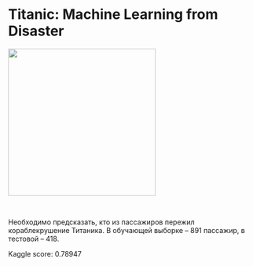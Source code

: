 # Titanic: Machine Learning from Disaster
<p>
  <a href="https://www.kaggle.com/c/titanic">
    <img height="300" src="https://storage.googleapis.com/kaggle-competitions/kaggle/3136/logos/front_page.png">
  </a>
</p>
<br>

Необходимо предсказать, кто из пассажиров пережил кораблекрушение Титаника. В обучающей выборке – 891 пассажир, в тестовой – 418.

Kaggle score: 0.78947

